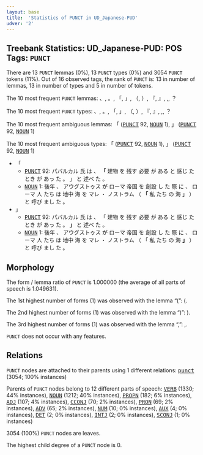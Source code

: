 ```yaml
---
layout: base
title:  'Statistics of PUNCT in UD_Japanese-PUD'
udver: '2'
---
```


## Treebank Statistics: UD_Japanese-PUD: POS Tags: `PUNCT`

There are 13 `PUNCT` lemmas (0%), 13 `PUNCT` types (0%) and 3054 `PUNCT` tokens (11%).
Out of 16 observed tags, the rank of `PUNCT` is: 13 in number of lemmas, 13 in number of types and 5 in number of tokens.

The 10 most frequent `PUNCT` lemmas: 、, 。, 「, 」, （, ）, 『, 』, ,, ？

The 10 most frequent `PUNCT` types:  、, 。, 「, 」, （, ）, 『, 』, ,, ？

The 10 most frequent ambiguous lemmas: 「 (<tt><a href="ja_pud-pos-PUNCT.html">PUNCT</a></tt> 92, <tt><a href="ja_pud-pos-NOUN.html">NOUN</a></tt> 1), 」 (<tt><a href="ja_pud-pos-PUNCT.html">PUNCT</a></tt> 92, <tt><a href="ja_pud-pos-NOUN.html">NOUN</a></tt> 1)

The 10 most frequent ambiguous types:  「 (<tt><a href="ja_pud-pos-PUNCT.html">PUNCT</a></tt> 92, <tt><a href="ja_pud-pos-NOUN.html">NOUN</a></tt> 1), 」 (<tt><a href="ja_pud-pos-PUNCT.html">PUNCT</a></tt> 92, <tt><a href="ja_pud-pos-NOUN.html">NOUN</a></tt> 1)


* 「
  * <tt><a href="ja_pud-pos-PUNCT.html">PUNCT</a></tt> 92: パバルカル 氏 は 、 <b>「</b> 建物 を 残す 必要 が ある と 感じ た とき が あっ た 。 」 と 述べ た 。
  * <tt><a href="ja_pud-pos-NOUN.html">NOUN</a></tt> 1: 後年 、 アウグストゥス が ローマ 帝国 を 創設 し た 際 に 、 ローマ 人 たち は 地中 海 を マレ ・ ノストラム （ <b>「</b> 私 たち の 海 」 ） と 呼び まし た 。
* 」
  * <tt><a href="ja_pud-pos-PUNCT.html">PUNCT</a></tt> 92: パバルカル 氏 は 、 「 建物 を 残す 必要 が ある と 感じ た とき が あっ た 。 <b>」</b> と 述べ た 。
  * <tt><a href="ja_pud-pos-NOUN.html">NOUN</a></tt> 1: 後年 、 アウグストゥス が ローマ 帝国 を 創設 し た 際 に 、 ローマ 人 たち は 地中 海 を マレ ・ ノストラム （ 「 私 たち の 海 <b>」</b> ） と 呼び まし た 。

## Morphology

The form / lemma ratio of `PUNCT` is 1.000000 (the average of all parts of speech is 1.049631).

The 1st highest number of forms (1) was observed with the lemma “(”: (.

The 2nd highest number of forms (1) was observed with the lemma “)”: ).

The 3rd highest number of forms (1) was observed with the lemma “,”: ,.

`PUNCT` does not occur with any features.


## Relations

`PUNCT` nodes are attached to their parents using 1 different relations: <tt><a href="ja_pud-dep-punct.html">punct</a></tt> (3054; 100% instances)

Parents of `PUNCT` nodes belong to 12 different parts of speech: <tt><a href="ja_pud-pos-VERB.html">VERB</a></tt> (1330; 44% instances), <tt><a href="ja_pud-pos-NOUN.html">NOUN</a></tt> (1212; 40% instances), <tt><a href="ja_pud-pos-PROPN.html">PROPN</a></tt> (182; 6% instances), <tt><a href="ja_pud-pos-ADJ.html">ADJ</a></tt> (107; 4% instances), <tt><a href="ja_pud-pos-CCONJ.html">CCONJ</a></tt> (70; 2% instances), <tt><a href="ja_pud-pos-PRON.html">PRON</a></tt> (69; 2% instances), <tt><a href="ja_pud-pos-ADV.html">ADV</a></tt> (65; 2% instances), <tt><a href="ja_pud-pos-NUM.html">NUM</a></tt> (10; 0% instances), <tt><a href="ja_pud-pos-AUX.html">AUX</a></tt> (4; 0% instances), <tt><a href="ja_pud-pos-DET.html">DET</a></tt> (2; 0% instances), <tt><a href="ja_pud-pos-INTJ.html">INTJ</a></tt> (2; 0% instances), <tt><a href="ja_pud-pos-SCONJ.html">SCONJ</a></tt> (1; 0% instances)

3054 (100%) `PUNCT` nodes are leaves.

The highest child degree of a `PUNCT` node is 0.

